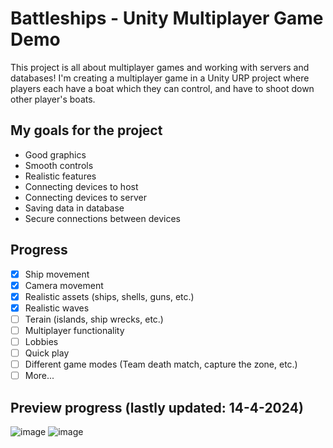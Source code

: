 # Battleships - Unity Multiplayer Game Demo
This project is all about multiplayer games and working with servers and databases!
I'm creating a multiplayer game in a Unity URP project where players each have a boat which they can control, and have to shoot down other player's boats.

## My goals for the project
- Good graphics
- Smooth controls
- Realistic features
- Connecting devices to host
- Connecting devices to server
- Saving data in database
- Secure connections between devices

## Progress
- [X] Ship movement
- [X] Camera movement
- [X] Realistic assets (ships, shells, guns, etc.)
- [X] Realistic waves
- [ ] Terain (islands, ship wrecks, etc.)
- [ ] Multiplayer functionality
- [ ] Lobbies
- [ ] Quick play
- [ ] Different game modes (Team death match, capture the zone, etc.)
- [ ] More...

## Preview progress (lastly updated: 14-4-2024)
![image](https://github.com/BasPennings/Warships-Multiplayer-Game-Demo/assets/152502925/31ff2791-ad9c-4f7b-891e-1d855468e65a)
![image](https://github.com/BasPennings/Warships-Multiplayer-Game-Demo/assets/152502925/640528b1-50b8-48ef-ba62-ab391be593d3)
